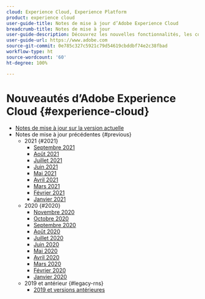 ```yaml
---
cloud: Experience Cloud, Experience Platform
product: experience cloud
user-guide-title: Notes de mise à jour d’Adobe Experience Cloud
breadcrumb-title: Notes de mise à jour
user-guide-description: Découvrez les nouvelles fonctionnalités, les correctifs et les avis importants dans Adobe Experience Cloud et Experience Platform.
user-guide-url: https://www.adobe.com
source-git-commit: 0e785c327c5921c79d54619cbddbf74e2c38fbad
workflow-type: ht
source-wordcount: '60'
ht-degree: 100%

---
```



# Nouveautés d’Adobe Experience Cloud {#experience-cloud}

+ [Notes de mise à jour sur la version actuelle](current.md)
+ Notes de mise à jour précédentes {#previous}
   + 2021 {#2021}
      + [Septembre 2021](c-legacy-releases/2021/09152021.md)
      + [Août 2021](c-legacy-releases/2021/08192021.md)
      + [Juillet 2021](c-legacy-releases/2021/07222021.md)
      + [Juin 2021](c-legacy-releases/2021/06172021.md)
      + [Mai 2021](c-legacy-releases/2021/05202021.md)
      + [Avril 2021](c-legacy-releases/2021/04222021.md)
      + [Mars 2021](c-legacy-releases/2021/03252021.md)
      + [Février 2021](c-legacy-releases/2021/02182021.md)
      + [Janvier 2021](c-legacy-releases/2021/01142021.md)
   + 2020 {#2020}
      + [Novembre 2020](c-legacy-releases/2020/10292020.md)
      + [Octobre 2020](c-legacy-releases/2020/10082020.md)
      + [Septembre 2020](c-legacy-releases/2020/09102020.md)
      + [Août 2020](c-legacy-releases/2020/08132020.md)
      + [Juillet 2020](c-legacy-releases/2020/07162020.md)
      + [Juin 2020](c-legacy-releases/2020/06182020.md)
      + [Mai 2020](c-legacy-releases/2020/05212020.md)
      + [Avril 2020](c-legacy-releases/2020/04162020.md)
      + [Mars 2020](c-legacy-releases/2020/03122020.md)
      + [Février 2020](c-legacy-releases/2020/02202020.md)
      + [Janvier 2020](c-legacy-releases/2020/01162020.md)
   + 2019 et antérieur {#legacy-rns}
      + [2019 et versions antérieures](c-legacy-releases/2019-earlier.md)
